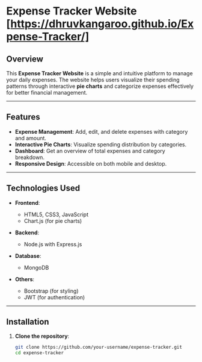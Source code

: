 # Expense Tracker Website [https://dhruvkangaroo.github.io/Expense-Tracker/]

## Overview  
This **Expense Tracker Website** is a simple and intuitive platform to manage your daily expenses. The website helps users visualize their spending patterns through interactive **pie charts** and categorize expenses effectively for better financial management.

---

## Features  
- **Expense Management**: Add, edit, and delete expenses with category and amount.  
- **Interactive Pie Charts**: Visualize spending distribution by categories.  
- **Dashboard**: Get an overview of total expenses and category breakdown.  
- **Responsive Design**: Accessible on both mobile and desktop.  

---

## Technologies Used  
- **Frontend**:  
  - HTML5, CSS3, JavaScript  
  - Chart.js (for pie charts)  

- **Backend**:  
  - Node.js with Express.js  

- **Database**:  
  - MongoDB  

- **Others**:  
  - Bootstrap (for styling)  
  - JWT (for authentication)  

---

## Installation  

1. **Clone the repository**:  
   ```bash  
   git clone https://github.com/your-username/expense-tracker.git  
   cd expense-tracker  
